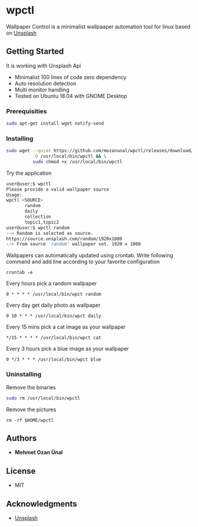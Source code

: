 # wpctl
 
Wallpaper Control is a minimalist wallpaaper automation tool for linux based on [Unsplash](https://unsplash.com/)


## Getting Started
It is working with Unsplash Api

- Minimalist 100 lines of code zero dependency
- Auto resolution detection
- Multi monitor handling
- Tested on Ubuntu 18.04 with GNOME Desktop

### Prerequisities

```bash
sudo apt-get install wget notify-send
```

### Installing

```bash
sudo wget --quiet https://github.com/mozanunal/wpctl/releases/download/0.1.0/wpctl \
          -O /usr/local/bin/wpctl && \
          sudo chmod +x /usr/local/bin/wpctl

```

Try the application
```bash
user@user:$ wpctl
Please provide a valid wallpaper source
Usage:
wpctl <SOURCE>
       random
       daily
       collection
       topic1,topic2
user@user:$ wpctl random
--> Random is selected as source.
https://source.unsplash.com/random/1920x1080
--> From source 'random' wallpaper set. 1920 x 1080
```

Wallpapers can automatically updated using crontab. Write following command and add line according to your favorite configuration
```
crontab -e
```


Every hours pick a random wallpaper
```
0 * * * * /usr/local/bin/wpct random
```

Every day get daily photo as wallpaper
```
0 10 * * * /usr/local/bin/wpct daily
```

Every 15 mins pick a cat image as your wallpaper
```
*/15 * * * * /usr/local/bin/wpct cat
```

Every 3 hours pick a blue image as your wallpaper
```
0 */3 * * * /usr/local/bin/wpct blue
```


### Uninstalling

Remove the binaries
```bash
sudo rm /usr/local/bin/wpctl
```

Remove the pictures
```
rm -rf $HOME/wpctl
```

## Authors

* **Mehmet Ozan Ünal**

## License

* MIT

## Acknowledgments

* [Unsplash](https://unsplash.com/)

